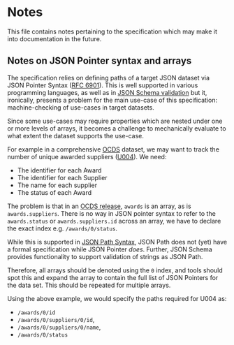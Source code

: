 Notes
==========

This file contains notes pertaining to the specification which may make it into documentation in the future.

## Notes on JSON Pointer syntax and arrays

The specification relies on defining paths of a target JSON dataset via JSON Pointer Syntax ([RFC 6901](https://datatracker.ietf.org/doc/html/rfc6901)). This is well supported in various programming languages, as well as in [JSON Schema validation](https://json-schema.org/draft/2020-12/json-schema-validation.html#name-json-pointers) but it, ironically, presents a problem for the main use-case of this specification: machine-checking of use-cases in target datasets.

Since some use-cases may require properties which are nested under one or more levels of arrays, it becomes a challenge to mechanically evaluate to what extent the dataset supports the use-case.

For example in a comprehensive [OCDS](https://standard.open-contracting.org/latest/en/) dataset, we may want to track the number of unique awarded suppliers ([U004](https://docs.google.com/spreadsheets/d/1j-Y0ktZiOyhZzi-2GSabBCnzx6fF5lv8h1KYwi_Q9GM/edit#gid=1075539355)). We need:

* The identifier for each Award
* The identifier for each Supplier
* The name for each supplier
* The status of each Award

The problem is that in an [OCDS release](https://standard.open-contracting.org/latest/en/schema/release/), `awards` is an array, as is `awards.suppliers`. There is no way in JSON pointer syntax to refer to the `awards.status` or `awards.suppliers.id` across an array, we have to declare the exact index e.g. `/awards/0/status`.

While this is supported in [JSON Path Syntax](https://goessner.net/articles/JsonPath/), JSON Path does not (yet) have a formal specification while JSON Pointer *does*. Further, JSON Schema provides functionality to support validation of strings as JSON Path.

Therefore, all arrays should be denoted using the `0` index, and tools should spot this and expand the array to contain the full list of JSON Pointers for the data set. This should be repeated for multiple arrays.

Using the above example, we would specify the paths required for U004 as:

* `/awards/0/id`
* `/awards/0/suppliers/0/id`,
* `/awards/0/suppliers/0/name`,
* `/awards/0/status`


